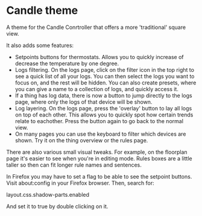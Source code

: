 # Candle theme
A theme for the Candle Conrtroller that offers a more 'traditional' square view.

It also adds some features:
- Setpoints buttons for thermostats. Allows you to quickly increase of decrease the temperature by one degree.
- Logs filtering. On the logs page, click on the filter icon in the top right to see a quick list of all your logs. You can then select the logs you want to focus on, and the rest will be hidden. You can also create presets, where you can give a name to a collection of logs, and quickly access it.
- If a thing has log data, there is now a button to jump directly to the logs page, where only the logs of that device will be shown.
- Log layering. On the logs page, press the 'overlay' button to lay all logs on top of each other. This allows you to quickly spot how certain trends relate to eachother. Press the button again to go back to the normal view.
- On many pages you can use the keyboard to filter which devices are shown. Try it on the thing overview or the rules page.

There are also various small visual tweaks. For example, on the floorplan page it's easier to see when you're in editing mode. Rules boxes are a little taller so then can fit longer rule names and sentences.

In Firefox you may have to set a flag to be able to see the setpoint buttons. Visit about:config in your Firefox browser. Then, search for:

layout.css.shadow-parts.enabled

And set it to true by double clicking on it.
